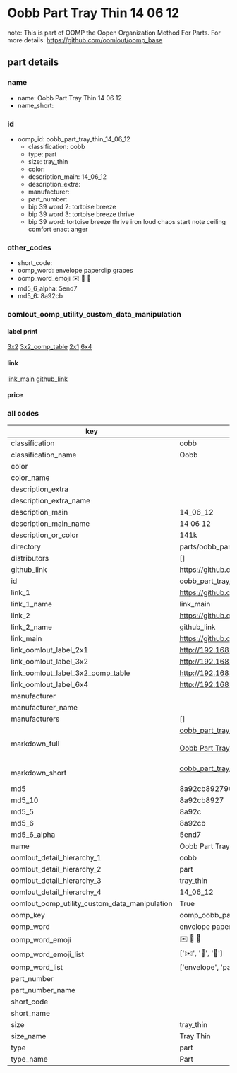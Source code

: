 # Oobb Part Tray Thin 14 06 12  

note: This is part of OOMP the Oopen Organization Method For Parts. For more details: https://github.com/oomlout/oomp_base

##  part details





### name
* name: Oobb Part Tray Thin 14 06 12
* name_short: 
### id
* oomp_id: oobb_part_tray_thin_14_06_12
  * classification: oobb
  * type: part
  * size: tray_thin
  * color: 
  * description_main: 14_06_12
  * description_extra: 
  * manufacturer: 
  * part_number: 
  * bip 39 word 2: tortoise breeze
  * bip 39 word 3: tortoise breeze thrive
  * bip 39 word: tortoise breeze thrive iron loud chaos start note ceiling comfort enact anger

### other_codes
* short_code: 
* oomp_word: envelope paperclip grapes
* oomp_word_emoji :envelope: :paperclip: :grapes:
* md5_6_alpha: 5end7
* md5_6: 8a92cb






### oomlout_oomp_utility_custom_data_manipulation
#### label print
[3x2](http://192.168.1.245:1112/?label=oomp%205end7)
[3x2_oomp_table](http://192.168.1.107:1112/?label=oomp%205end7)
[2x1](http://192.168.1.242:1112/?label=oomp%205end7)
[6x4](http://192.168.1.55:1112/?label=oomp%205end7)    

#### link

[link_main](https://github.com/oomlout/oomlout_oomp_current_version_messy/tree/main/parts/oobb_part_tray_thin_14_06_12) [github_link](https://github.com/oomlout/oomlout_oomp_part_src/tree/main/parts/oobb_part_tray_thin_14_06_12)                             

#### price







### all codes 
| key | value |  
| --- | --- |  
| classification | oobb |  
| classification_name | Oobb |  
| color |  |  
| color_name |  |  
| description_extra |  |  
| description_extra_name |  |  
| description_main | 14_06_12 |  
| description_main_name | 14 06 12 |  
| description_or_color | 141k |  
| directory | parts/oobb_part_tray_thin_14_06_12 |  
| distributors | [] |  
| github_link | https://github.com/oomlout/oomlout_oomp_part_src/tree/main/parts/oobb_part_tray_thin_14_06_12 |  
| id | oobb_part_tray_thin_14_06_12 |  
| link_1 | https://github.com/oomlout/oomlout_oomp_current_version_messy/tree/main/parts/oobb_part_tray_thin_14_06_12 |  
| link_1_name | link_main |  
| link_2 | https://github.com/oomlout/oomlout_oomp_part_src/tree/main/parts/oobb_part_tray_thin_14_06_12 |  
| link_2_name | github_link |  
| link_main | https://github.com/oomlout/oomlout_oomp_current_version_messy/tree/main/parts/oobb_part_tray_thin_14_06_12 |  
| link_oomlout_label_2x1 | http://192.168.1.242:1112/?label=oomp%205end7 |  
| link_oomlout_label_3x2 | http://192.168.1.245:1112/?label=oomp%205end7 |  
| link_oomlout_label_3x2_oomp_table | http://192.168.1.107:1112/?label=oomp%205end7 |  
| link_oomlout_label_6x4 | http://192.168.1.55:1112/?label=oomp%205end7 |  
| manufacturer |  |  
| manufacturer_name |  |  
| manufacturers | [] |  
| markdown_full | [oobb_part_tray_thin_14_06_12](https://github.com/oomlout/oomlout_oomp_current_version_messy/tree/main/parts/oobb_part_tray_thin_14_06_12)<br>[](https://github.com/oomlout/oomlout_oomp_current_version_messy/tree/main/parts/oobb_part_tray_thin_14_06_12)<br>[Oobb Part Tray Thin 14 06 12](https://github.com/oomlout/oomlout_oomp_current_version_messy/tree/main/parts/oobb_part_tray_thin_14_06_12)<br><br> |  
| markdown_short | [oobb_part_tray_thin_14_06_12](https://github.com/oomlout/oomlout_oomp_current_version_messy/tree/main/parts/oobb_part_tray_thin_14_06_12)<br><br> |  
| md5 | 8a92cb892796ba9499421765c246e72c |  
| md5_10 | 8a92cb8927 |  
| md5_5 | 8a92c |  
| md5_6 | 8a92cb |  
| md5_6_alpha | 5end7 |  
| name | Oobb Part Tray Thin 14 06 12 |  
| oomlout_detail_hierarchy_1 | oobb |  
| oomlout_detail_hierarchy_2 | part |  
| oomlout_detail_hierarchy_3 | tray_thin |  
| oomlout_detail_hierarchy_4 | 14_06_12 |  
| oomlout_oomp_utility_custom_data_manipulation | True |  
| oomp_key | oomp_oobb_part_tray_thin_14_06_12 |  
| oomp_word | envelope paperclip grapes |  
| oomp_word_emoji | :envelope: :paperclip: :grapes: |  
| oomp_word_emoji_list | [':envelope:', ':paperclip:', ':grapes:'] |  
| oomp_word_list | ['envelope', 'paperclip', 'grapes'] |  
| part_number |  |  
| part_number_name |  |  
| short_code |  |  
| short_name |  |  
| size | tray_thin |  
| size_name | Tray Thin |  
| type | part |  
| type_name | Part |  
